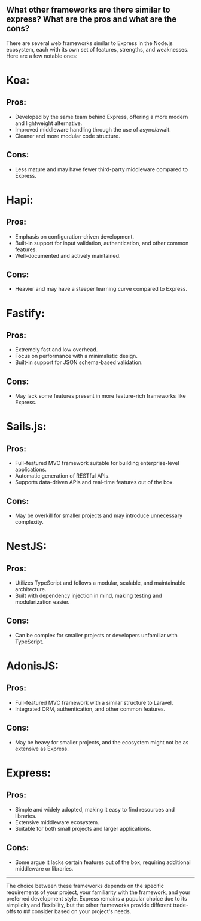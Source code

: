 ## What other frameworks are there similar to express? What are the pros and what are the cons?

There are several web frameworks similar to Express in the Node.js ecosystem,
each with its own set of features, strengths, and weaknesses.
Here are a few notable ones:

# Koa:

## Pros:

- Developed by the same team behind Express, offering a more modern and lightweight alternative.
- Improved middleware handling through the use of async/await.
- Cleaner and more modular code structure.

## Cons:

- Less mature and may have fewer third-party middleware compared to Express.

# Hapi:

## Pros:

- Emphasis on configuration-driven development.
- Built-in support for input validation, authentication, and other common features.
- Well-documented and actively maintained.

## Cons:

- Heavier and may have a steeper learning curve compared to Express.

# Fastify:

## Pros:

- Extremely fast and low overhead.
- Focus on performance with a minimalistic design.
- Built-in support for JSON schema-based validation.

## Cons:

- May lack some features present in more feature-rich frameworks like Express.

# Sails.js:

## Pros:

- Full-featured MVC framework suitable for building enterprise-level applications.
- Automatic generation of RESTful APIs.
- Supports data-driven APIs and real-time features out of the box.

## Cons:

- May be overkill for smaller projects and may introduce unnecessary complexity.

# NestJS:

## Pros:

- Utilizes TypeScript and follows a modular, scalable, and maintainable architecture.
- Built with dependency injection in mind, making testing and modularization easier.

## Cons:

- Can be complex for smaller projects or developers unfamiliar with TypeScript.

# AdonisJS:

## Pros:

- Full-featured MVC framework with a similar structure to Laravel.
- Integrated ORM, authentication, and other common features.

## Cons:

- May be heavy for smaller projects, and the ecosystem might not be as extensive as Express.

# Express:

## Pros:

- Simple and widely adopted, making it easy to find resources and libraries.
- Extensive middleware ecosystem.
- Suitable for both small projects and larger applications.

## Cons:

- Some argue it lacks certain features out of the box, requiring additional middleware or libraries.

---

The choice between these frameworks depends on the specific requirements of your project, your familiarity with the framework, and your preferred development style. Express remains a popular choice due to its simplicity and flexibility, but the other frameworks provide different trade-offs to ## consider based on your project's needs.
